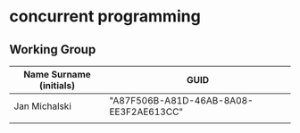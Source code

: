 # concurrent programming
## Working Group

| Name Surname (initials) | GUID                                     |
| ----------------------- | ---------------------------------------- |
| Jan Michalski           | "A87F506B-A81D-46AB-8A08-EE3F2AE613CC"   |
|                         |                                          |

